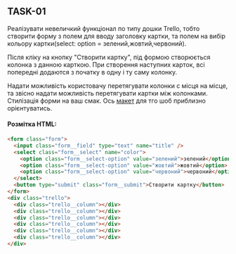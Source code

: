 ## TASK-01

Реалізувати невеличкий функціонал по типу дошки Trello, тобто створити форму з полем для вводу заголовку картки, та полем на вибір кольору картки(select: option = зелений,жовтий,червоний).

Після кліку на кнопку "Створити картку", під формою створюється колонка з данною карткою.
При створення наступних карток, всі попередні додаются з початку в одну і ту саму колонку.

Надати можливість користовачу перетягувати колонки с місця на місце, та звісно надати можливість перетягувати картки між колонками.
Стилізація форми на ваш смак. Ось [макет](https://www.figma.com/file/T58QrqJcRDfw5kEoKlKwk8/Gogi-trello?node-id=0%3A1) для тго шоб приблизно орієнтуватись.

#### Розмітка HTML:

```html
<form class="form">
  <input class="form__field" type="text" name="title" />
  <select class="form__select" name="color">
    <option class="form__select-option" value="зелений">зелений</option>
    <option class="form__select-option" value="жовтий">жовтий</option>
    <option class="form__select-option" value="червоний">червоний</option>
  </select>
  <button type="submit" class="form__submit">Створити картку</button>
</form>
<div class="trello">
  <div class="trello__column"></div>
  <div class="trello__column"></div>
  <div class="trello__column"></div>
  <div class="trello__column"></div>
  <div class="trello__column"></div>
  <div class="trello__column"></div>
</div>
```
